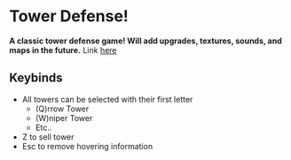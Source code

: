 # Tower Defense!

__A classic tower defense game! Will add upgrades, textures, sounds, and maps in the future.__
Link [here](https://gabe-s5.github.io/Tower-Defense/)

## Keybinds
* All towers can be selected with their first letter
    * (Q)rrow Tower
    * (W)niper Tower
    * Etc..
* Z to sell tower
* Esc to remove hovering information
